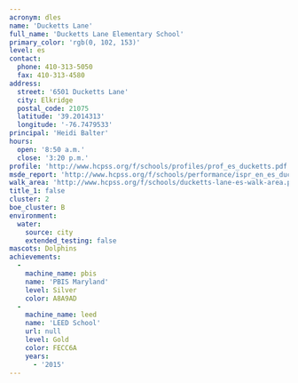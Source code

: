 ```yaml
---
acronym: dles
name: 'Ducketts Lane'
full_name: 'Ducketts Lane Elementary School'
primary_color: 'rgb(0, 102, 153)'
level: es
contact:
  phone: 410-313-5050
  fax: 410-313-4580
address:
  street: '6501 Ducketts Lane'
  city: Elkridge
  postal_code: 21075
  latitude: '39.2014313'
  longitude: '-76.7479533'
principal: 'Heidi Balter'
hours:
  open: '8:50 a.m.'
  close: '3:20 p.m.'
profile: 'http://www.hcpss.org/f/schools/profiles/prof_es_ducketts.pdf'
msde_report: 'http://www.hcpss.org/f/schools/performance/ispr_en_es_duckettslane.pdf'
walk_area: 'http://www.hcpss.org/f/schools/ducketts-lane-es-walk-area.pdf'
title_1: false
cluster: 2
boe_cluster: B
environment:
  water:
    source: city
    extended_testing: false
mascots: Dolphins
achievements:
  -
    machine_name: pbis
    name: 'PBIS Maryland'
    level: Silver
    color: A8A9AD
  -
    machine_name: leed
    name: 'LEED School'
    url: null
    level: Gold
    color: FECC6A
    years:
      - '2015'
---
```

